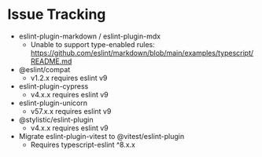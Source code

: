 # Issue Tracking

- eslint-plugin-markdown / eslint-plugin-mdx
  - Unable to support type-enabled rules: <https://github.com/eslint/markdown/blob/main/examples/typescript/README.md>
- @eslint/compat
  - v1.2.x requires eslint v9
- eslint-plugin-cypress
  - v4.x.x requires eslint v9
- eslint-plugin-unicorn
  - v57.x.x requires eslint v9
- @stylistic/eslint-plugin
  - v4.x.x requires eslint v9
- Migrate eslint-plugin-vitest to @vitest/eslint-plugin
  - Requires typescript-eslint ^8.x.x
